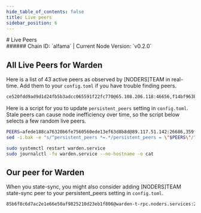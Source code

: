 ```yaml
---
hide_table_of_contents: false
title: Live peers
sidebar_position: 6
---
```


<div class="h1-with-icon icon-warden">
# Live Peers
</div>
###### Chain ID: `alfama` | Current Node Version: `v0.2.0`

## All Live Peers for Warden
Here is a list of 43 active peers as observed by [NODERS]TEAM in real-time. Add them to your `config.toml` if you have trouble finding peers.

```bash
ce520fdd9ad9d1d24fb5b3adcc065591f22fc770@65.108.206.118:46656,f14bf963bf8446cd7b0b9cb776e76a72c0d6fa0f@95.111.247.187:11156,89690e4abb78840ad172c8628a50570c9f484797@65.21.233.34:11656,afede188ca76320b6fe7560560ede13ef63d8b8d@89.117.51.142:26686,00c0b45d650def885fcbcc0f86ca515eceede537@152.53.18.245:15656,e36da00d19dc793fa259d38f616bf1bccf950e10@65.21.255.161:26656,2581489669e7a297fcd9e9d2c050a177b8d82010@85.10.201.125:56656,a74d45dc310e482b1d50f33d1c9e6f098ca7b6bc@65.108.89.25:26656,b7e69e1b28a35c738b3894ef449dca2c05d4f318@109.199.117.112:11156,ccad66369a7907eb5dcb09dde610c133f6cc6366@45.13.226.108:26656,22018984304debf4f991b04a5c0beade59b1cb6b@51.75.144.149:26656,1e6d8b77c22b8f560599085137023222cfa3bdd5@89.117.72.163:26656,c83ca4032931d9fabc97b264c784bdbf10d16178@79.116.10.140:26656,48d18d3310f8f4eccdca200404974757e7ea29ed@116.203.233.75:26656,c42b827cd019b0f47522064a06826b4086746a2d@62.171.173.144:11156,61446070887838944c455cb713a7770b41f35ac5@37.60.249.101:26656,4a926f24325ece861051fae1b020e8bde383f478@161.97.72.95:26656,b08765ef61557ae1f49e64dfa0f5af42d934b945@148.251.235.130:22656,224fb2d09085e54ac79ebbe5dcb69219e01f2dc4@24.199.122.181:26656,c654c5d2c7c7079abcf4af12bee59c7c778d0c1a@185.245.183.179:11156,5b6d933dcd79ff24ae4ef2267d05e9bb2c229583@104.207.159.204:26656,93607c604a96879f6ef09e7dbab3de40dbd40b0d@37.27.37.187:26656,a1f300b2049d4a758d6e40549c87a9812f21c4de@51.222.248.225:10656,651244365bd6cbde014303c7349461c6f37b0ff8@143.110.156.86:26656,d5126141e065986f97e568c360b7b517ed2dc52a@65.109.49.224:26656,309101bdc24188c467bffe6130b81d168ae79fe8@51.79.82.227:11656,12caf2f5e3618cb6c57f45e93ac713b2bc6243b1@164.90.205.67:26656,18c0cf1f2fcb1e3e00251da32e7720fcdd7b5fed@85.239.235.219:26656,9bfe9390f5832aa5c79e3d9c8ded006101eedaf5@80.79.6.202:21656,359f24255bb9be6dd2803c7624db60cb9612a410@158.220.115.162:26656,34dc50366f6be130d9fffa7bda67a1f1bc3353ca@185.171.88.117:36657,93d5d2402f0578cf9b0ce7d4da089059a9c09c75@207.244.232.168:11156,d48734552f0de339fae7b030f8a6dba1244918d9@171.242.41.222:26656,70b088ae23440b8ef5ad3dc10fc8bb1342279a28@220.126.178.243:26656,1909265c71fbacd077966306f5a381d103b90841@143.198.66.175:26656,cf34a37ad2799983d3ef53ecf42785528a007098@116.203.30.92:26656,6f3f4997a9ddd69aca494f09a0ed7bde2df9686c@51.89.155.177:21356,27994efdba4df95118dc2748f0ebbccf72d8bd0a@65.108.232.156:29656,ad461ac0415f8bf6f7449a716779c08752032d9f@173.249.39.87:11156,ba5ae70f99423fc8a209a191f3c003f19fb9ccf2@31.220.80.110:26656,f1618f3eb0a4a801ffaaddd9391165a995b7089d@65.109.30.35:11956,ff0885377c44d58164f29d356b9d3d3a755c6213@65.108.231.124:18656,b55a390f5589ec43460c9ebb878581f2a8f38294@65.109.82.17:46656
```

Here is a script for you to update `persistent_peers` setting in `config.toml`. Stale peers can cause node inefficiency over time, so the script below selects a few random live peers.

```bash
PEERS=afede188ca76320b6fe7560560ede13ef63d8b8d@89.117.51.142:26686,359f24255bb9be6dd2803c7624db60cb9612a410@158.220.115.162:26656,18c0cf1f2fcb1e3e00251da32e7720fcdd7b5fed@85.239.235.219:26656,61446070887838944c455cb713a7770b41f35ac5@37.60.249.101:26656,6f3f4997a9ddd69aca494f09a0ed7bde2df9686c@51.89.155.177:21356
sed -i.bak -e "s/^persistent_peers *=.*/persistent_peers = \"$PEERS\"/" ~/.warden/config/config.toml

sudo systemctl restart warden.service
sudo journalctl -fu warden.service --no-hostname -o cat
```

## Our peer for Warden
When you state-sync, you might also consider adding [NODERS]TEAM state-sync peer to your persistent_peers setting in `config.toml`.

```bash
85b6f8c6d7ac2e1e66e50af9825210d23eb1f806@warden-t-rpc.noders.services:23656
```